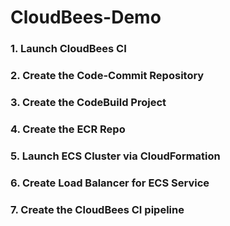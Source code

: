 # CloudBees-Demo

### 1. Launch CloudBees CI

### 2. Create the Code-Commit Repository

### 3. Create the CodeBuild Project

### 4. Create the ECR Repo 

### 5. Launch ECS Cluster via CloudFormation

### 6. Create Load Balancer for ECS Service 

### 7. Create the CloudBees CI pipeline 
